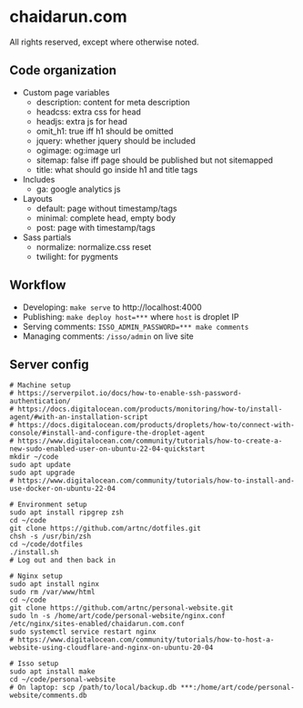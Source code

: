 # chaidarun.com

All rights reserved, except where otherwise noted.

## Code organization

- Custom page variables
  - description: content for meta description
  - headcss: extra css for head
  - headjs: extra js for head
  - omit_h1: true iff h1 should be omitted
  - jquery: whether jquery should be included
  - ogimage: og:image url
  - sitemap: false iff page should be published but not sitemapped
  - title: what should go inside h1 and title tags
- Includes
  - ga: google analytics js
- Layouts
  - default: page without timestamp/tags
  - minimal: complete head, empty body
  - post: page with timestamp/tags
- Sass partials
  - normalize: normalize.css reset
  - twilight: for pygments

## Workflow

- Developing: `make serve` to http://localhost:4000
- Publishing: `make deploy host=***` where `host` is droplet IP
- Serving comments: `ISSO_ADMIN_PASSWORD=*** make comments`
- Managing comments: `/isso/admin` on live site

## Server config

```shell
# Machine setup
# https://serverpilot.io/docs/how-to-enable-ssh-password-authentication/
# https://docs.digitalocean.com/products/monitoring/how-to/install-agent/#with-an-installation-script
# https://docs.digitalocean.com/products/droplets/how-to/connect-with-console/#install-and-configure-the-droplet-agent
# https://www.digitalocean.com/community/tutorials/how-to-create-a-new-sudo-enabled-user-on-ubuntu-22-04-quickstart
mkdir ~/code
sudo apt update
sudo apt upgrade
# https://www.digitalocean.com/community/tutorials/how-to-install-and-use-docker-on-ubuntu-22-04

# Environment setup
sudo apt install ripgrep zsh
cd ~/code
git clone https://github.com/artnc/dotfiles.git
chsh -s /usr/bin/zsh
cd ~/code/dotfiles
./install.sh
# Log out and then back in

# Nginx setup
sudo apt install nginx
sudo rm /var/www/html
cd ~/code
git clone https://github.com/artnc/personal-website.git
sudo ln -s /home/art/code/personal-website/nginx.conf /etc/nginx/sites-enabled/chaidarun.com.conf
sudo systemctl service restart nginx
# https://www.digitalocean.com/community/tutorials/how-to-host-a-website-using-cloudflare-and-nginx-on-ubuntu-20-04

# Isso setup
sudo apt install make
cd ~/code/personal-website
# On laptop: scp /path/to/local/backup.db ***:/home/art/code/personal-website/comments.db
```
